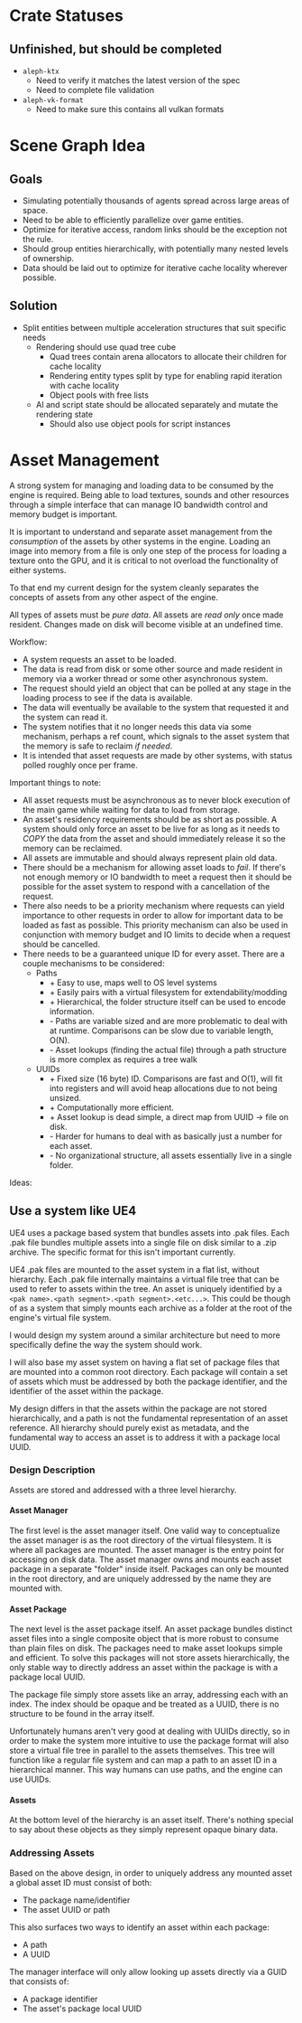# Crate Statuses

## Unfinished, but should be completed

- `aleph-ktx`
    - Need to verify it matches the latest version of the spec
    - Need to complete file validation
- `aleph-vk-format`
    - Need to make sure this contains all vulkan formats
  
# Scene Graph Idea

## Goals

- Simulating potentially thousands of agents spread across large areas of space.
- Need to be able to efficiently parallelize over game entities.
- Optimize for iterative access, random links should be the exception not the rule.
- Should group entities hierarchically, with potentially many nested levels of ownership.
- Data should be laid out to optimize for iterative cache locality wherever possible.

## Solution

- Split entities between multiple acceleration structures that suit specific needs
  - Rendering should use quad tree cube
    - Quad trees contain arena allocators to allocate their children for cache locality
    - Rendering entity types split by type for enabling rapid iteration with cache locality
    - Object pools with free lists
  - AI and script state should be allocated separately and mutate the rendering state
    - Should also use object pools for script instances

# Asset Management

A strong system for managing and loading data to be consumed by the engine is required. Being able
to load textures, sounds and other resources through a simple interface that can manage IO bandwidth
control and memory budget is important.

It is important to understand and separate asset management from the *consumption* of the assets
by other systems in the engine. Loading an image into memory from a file is only one step of the
process for loading a texture onto the GPU, and it is critical to not overload the functionality of
either systems.

To that end my current design for the system cleanly separates the concepts of assets from any other
aspect of the engine.

All types of assets must be *pure data*. All assets are *read only* once made resident. Changes made
on disk will become visible at an undefined time.

Workflow:
- A system requests an asset to be loaded.
- The data is read from disk or some other source and made resident in memory via a worker thread or
  some other asynchronous system.
- The request should yield an object that can be polled at any stage in the loading process to see
  if the data is available.
- The data will eventually be available to the system that requested it and the system can read it.
- The system notifies that it no longer needs this data via some mechanism, perhaps a ref count,
  which signals to the asset system that the memory is safe to reclaim *if needed*.
- It is intended that asset requests are made by other systems, with status polled roughly once per
  frame.
  
Important things to note:
- All asset requests must be asynchronous as to never block execution of the main game while waiting
  for data to load from storage.
- An asset's residency requirements should be as short as possible. A system should only force an
  asset to be live for as long as it needs to *COPY* the data from the asset and should immediately
  release it so the memory can be reclaimed.
- All assets are immutable and should always represent plain old data.
- There should be a mechanism for allowing asset loads to *fail*. If there's not enough memory or
  IO bandwidth to meet a request then it should be possible for the asset system to respond with a
  cancellation of the request.
- There also needs to be a priority mechanism where requests can yield importance to other requests
  in order to allow for important data to be loaded as fast as possible. This priority mechanism can
  also be used in conjunction with memory budget and IO limits to decide when a request should be
  cancelled.
- There needs to be a guaranteed unique ID for every asset. There are a couple mechanisms to be
  considered:
  - Paths
    - \+ Easy to use, maps well to OS level systems
    - \+ Easily pairs with a virtual filesystem for extendability/modding
    - \+ Hierarchical, the folder structure itself can be used to encode information.
    - \- Paths are variable sized and are more problematic to deal with at runtime. Comparisons can
         be slow due to variable length, O(N).
    - \- Asset lookups (finding the actual file) through a path structure is more complex as
         requires a tree walk
  - UUIDs
    - \+ Fixed size (16 byte) ID. Comparisons are fast and O(1), will fit into registers and will
         avoid heap allocations due to not being unsized.
    - \+ Computationally more efficient.
    - \+ Asset lookup is dead simple, a direct map from UUID -> file on disk.
    - \- Harder for humans to deal with as basically just a number for each asset.
    - \- No organizational structure, all assets essentially live in a single folder.
  
Ideas:

## Use a system like UE4

UE4 uses a package based system that bundles assets into .pak files. Each .pak file bundles multiple
assets into a single file on disk similar to a .zip archive. The specific format for this isn't
important currently.

UE4 .pak files are mounted to the asset system in a flat list, without hierarchy. Each .pak file
internally maintains a virtual file tree that can be used to refer to assets within the tree. An
asset is uniquely identified by a `<pak name>.<path segment>.<path segment>.<etc...>`. This could
be though of as a system that simply mounts each archive as a folder at the root of the engine's
virtual file system.

I would design my system around a similar architecture but need to more specifically define the
way the system should work.

I will also base my asset system on having a flat set of package files that are mounted into a
common root directory. Each package will contain a set of assets which must be addressed by both
the package identifier, and the identifier of the asset within the package.

My design differs in that the assets within the package are not stored hierarchically, and a path
is not the fundamental representation of an asset reference. All hierarchy should purely exist as
metadata, and the fundamental way to access an asset is to address it with a package local UUID.

### Design Description

Assets are stored and addressed with a three level hierarchy.

#### Asset Manager

The first level is the asset manager itself. One valid way to conceptualize the asset manager is as
the root directory of the virtual filesystem. It is where all packages are mounted. The asset
manager is the entry point for accessing on disk data. The asset manager owns and mounts each
asset package in a separate "folder" inside itself. Packages can only be mounted in the root
directory, and are uniquely addressed by the name they are mounted with.

#### Asset Package

The next level is the asset package itself. An asset package bundles distinct asset files into a
single composite object that is more robust to consume than plain files on disk. The packages need
to make asset lookups simple and efficient. To solve this packages will not store assets
hierarchically, the only stable way to directly address an asset within the package is with a
package local UUID.

The package file simply store assets like an array, addressing each with an index. The index should
be opaque and be treated as a UUID, there is no structure to be found in the array itself.

Unfortunately humans aren't very good at dealing with UUIDs directly, so in order to make the system
more intuitive to use the package format will also store a virtual file tree in parallel to the
assets themselves. This tree will function like a regular file system and can map a path to an asset
ID in a hierarchical manner. This way humans can use paths, and the engine can use UUIDs.

#### Assets

At the bottom level of the hierarchy is an asset itself. There's nothing special to say about these
objects as they simply represent opaque binary data.

### Addressing Assets

Based on the above design, in order to uniquely address any mounted asset a global asset ID must
consist of both:
  - The package name/identifier
  - The asset UUID or path

This also surfaces two ways to identify an asset within each package:
  - A path
  - A UUID

The manager interface will only allow looking up assets directly via a GUID that consists of:
  - A package identifier
  - The asset's package local UUID


